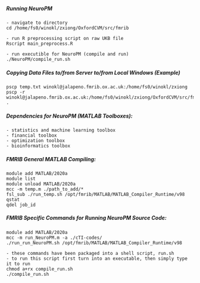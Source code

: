 ##### Running NeuroPM
```
- navigate to directory
cd /home/fs0/winokl/zxiong/OxfordCVM/src/fmrib

- run R preprocessing script on raw UKB file
Rscript main_preprocess.R

- run executible for NeuroPM (compile and run)
./NeuroPM/compile_run.sh
```

##### Copying Data Files to/from Server to/from Local Windows (Example)
```
pscp temp.txt winokl@jalapeno.fmrib.ox.ac.uk:/home/fs0/winokl/zxiong
pscp -r winokl@jalapeno.fmrib.ox.ac.uk:/home/fs0/winokl/zxiong/OxfordCVM/src/fmrib/NeuroPM/io .
```

##### Dependencies for NeuroPM (MATLAB Toolboxes):
```
- statistics and machine learning toolbox
- financial toolbox
- optimization toolbox
- bioinformatics toolbox
```

##### FMRIB General MATLAB Compiling:
```
module add MATLAB/2020a
module list
module unload MATLAB/2020a
mcc -m temp.m ./path_to_add/*
fsl_sub ./run_temp.sh /opt/fmrib/MATLAB/MATLAB_Compiler_Runtime/v98
qstat
qdel job_id
```

##### FMRIB Specific Commands for Running NeuroPM Source Code:
```
module add MATLAB/2020a
mcc -m run_NeuroPM.m -a ./cTI-codes/
./run_run_NeuroPM.sh /opt/fmrib/MATLAB/MATLAB_Compiler_Runtime/v98

- these commands have been packaged into a shell script, run.sh
- to run this script first turn into an executable, then simply type it to run
chmod a+rx compile_run.sh
./compile_run.sh
```